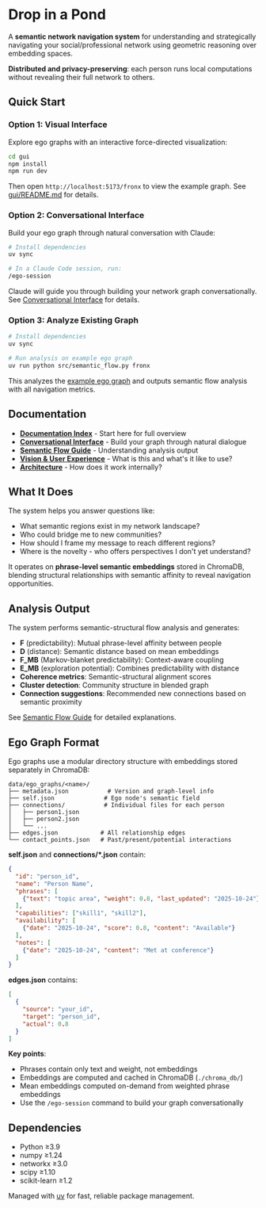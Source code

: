# Drop in a Pond

A **semantic network navigation system** for understanding and strategically navigating your social/professional network using geometric reasoning over embedding spaces.

**Distributed and privacy-preserving**: each person runs local computations without revealing their full network to others.

## Quick Start

### Option 1: Visual Interface

Explore ego graphs with an interactive force-directed visualization:

```bash
cd gui
npm install
npm run dev
```

Then open `http://localhost:5173/fronx` to view the example graph. See [gui/README.md](gui/README.md) for details.

### Option 2: Conversational Interface

Build your ego graph through natural conversation with Claude:

```bash
# Install dependencies
uv sync

# In a Claude Code session, run:
/ego-session
```

Claude will guide you through building your network graph conversationally. See [Conversational Interface](docs/CONVERSATIONAL_INTERFACE.md) for details.

### Option 3: Analyze Existing Graph

```bash
# Install dependencies
uv sync

# Run analysis on example ego graph
uv run python src/semantic_flow.py fronx
```

This analyzes the [example ego graph](data/ego_graphs/fronx/) and outputs semantic flow analysis with all navigation metrics.

## Documentation

- **[Documentation Index](docs/INDEX.md)** - Start here for full overview
- **[Conversational Interface](docs/CONVERSATIONAL_INTERFACE.md)** - Build your graph through natural dialogue
- **[Semantic Flow Guide](docs/SEMANTIC_FLOW_GUIDE.md)** - Understanding analysis output
- **[Vision & User Experience](docs/VISION.md)** - What is this and what's it like to use?
- **[Architecture](docs/ARCHITECTURE.md)** - How does it work internally?

## What It Does

The system helps you answer questions like:

- What semantic regions exist in my network landscape?
- Who could bridge me to new communities?
- How should I frame my message to reach different regions?
- Where is the novelty - who offers perspectives I don't yet understand?

It operates on **phrase-level semantic embeddings** stored in ChromaDB, blending structural relationships with semantic affinity to reveal navigation opportunities.

## Analysis Output

The system performs semantic-structural flow analysis and generates:

- **F** (predictability): Mutual phrase-level affinity between people
- **D** (distance): Semantic distance based on mean embeddings
- **F_MB** (Markov-blanket predictability): Context-aware coupling
- **E_MB** (exploration potential): Combines predictability with distance
- **Coherence metrics**: Semantic-structural alignment scores
- **Cluster detection**: Community structure in blended graph
- **Connection suggestions**: Recommended new connections based on semantic proximity

See [Semantic Flow Guide](docs/SEMANTIC_FLOW_GUIDE.md) for detailed explanations.

## Ego Graph Format

Ego graphs use a modular directory structure with embeddings stored separately in ChromaDB:

```
data/ego_graphs/<name>/
├── metadata.json           # Version and graph-level info
├── self.json              # Ego node's semantic field
├── connections/           # Individual files for each person
│   ├── person1.json
│   ├── person2.json
│   └── ...
├── edges.json            # All relationship edges
└── contact_points.json   # Past/present/potential interactions
```

**self.json** and **connections/*.json** contain:
```json
{
  "id": "person_id",
  "name": "Person Name",
  "phrases": [
    {"text": "topic area", "weight": 0.8, "last_updated": "2025-10-24"}
  ],
  "capabilities": ["skill1", "skill2"],
  "availability": [
    {"date": "2025-10-24", "score": 0.8, "content": "Available"}
  ],
  "notes": [
    {"date": "2025-10-24", "content": "Met at conference"}
  ]
}
```

**edges.json** contains:
```json
[
  {
    "source": "your_id",
    "target": "person_id",
    "actual": 0.8
  }
]
```

**Key points**:
- Phrases contain only text and weight, not embeddings
- Embeddings are computed and cached in ChromaDB (`./chroma_db/`)
- Mean embeddings computed on-demand from weighted phrase embeddings
- Use the `/ego-session` command to build your graph conversationally

## Dependencies

- Python ≥3.9
- numpy ≥1.24
- networkx ≥3.0
- scipy ≥1.10
- scikit-learn ≥1.2

Managed with [uv](https://github.com/astral-sh/uv) for fast, reliable package management.
